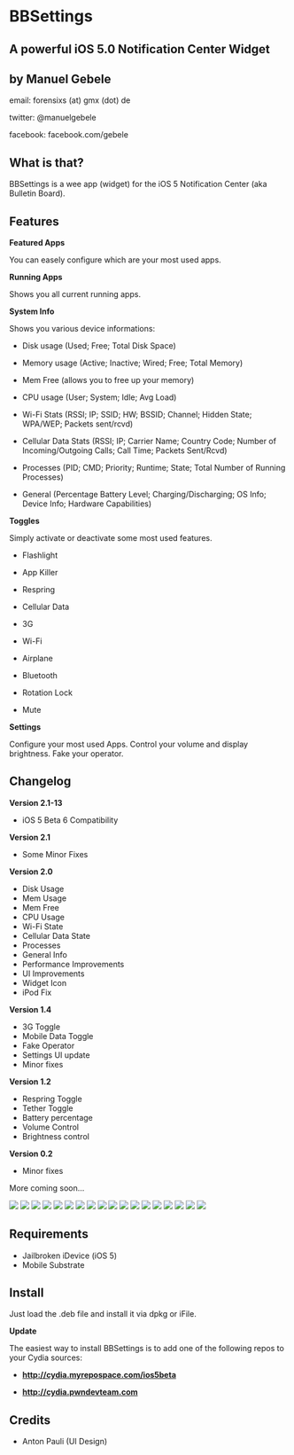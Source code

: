 BBSettings
===============
A powerful iOS 5.0 Notification Center Widget
---------------------------------------------

by Manuel Gebele
----------------

email: forensixs (at) gmx (dot) de

twitter: @manuelgebele

facebook: facebook.com/gebele


What is that?
-------------

BBSettings is a wee app (widget) for the iOS 5 Notification Center 
(aka Bulletin Board).


Features
--------

<b>Featured Apps</b>

You can easely configure which are your most used apps.

<b>Running Apps</b>

Shows you all current running apps.

<b>System Info</b>

Shows you various device informations:

* Disk usage (Used; Free; Total Disk Space)

* Memory usage (Active; Inactive; Wired; Free; Total Memory)

* Mem Free (allows you to free up your memory)

* CPU usage (User; System; Idle; Avg Load)

* Wi-Fi Stats (RSSI; IP; SSID; HW; BSSID; Channel; Hidden State; WPA/WEP; Packets sent/rcvd)

* Cellular Data Stats (RSSI; IP; Carrier Name; Country Code; Number of Incoming/Outgoing Calls; Call Time; Packets Sent/Rcvd)

* Processes (PID; CMD; Priority; Runtime; State; Total Number of Running Processes)

* General (Percentage Battery Level; Charging/Discharging; OS Info; Device Info; Hardware Capabilities)

<b>Toggles</b>

Simply activate or deactivate some most used features.

* Flashlight

* App Killer

* Respring

* Cellular Data

* 3G

* Wi-Fi

* Airplane

* Bluetooth

* Rotation Lock

* Mute

<b>Settings</b>

Configure your most used Apps. Control your volume and display brightness. Fake your operator.

Changelog
---------

<b>Version 2.1-13</b>

* iOS 5 Beta 6 Compatibility

<b>Version 2.1</b>

* Some Minor Fixes

<b>Version 2.0</b>

* Disk Usage
* Mem Usage
* Mem Free
* CPU Usage
* Wi-Fi State
* Cellular Data State
* Processes
* General Info
* Performance Improvements
* UI Improvements
* Widget Icon
* iPod Fix

<b>Version 1.4</b>

* 3G Toggle
* Mobile Data Toggle
* Fake Operator
* Settings UI update
* Minor fixes

<b>Version 1.2</b>

* Respring Toggle
* Tether Toggle
* Battery percentage
* Volume Control
* Brightness control 

<b>Version 0.2</b>

* Minor fixes

More coming soon…

[![](http://img833.imageshack.us/img833/5494/img0048vc.png)](http://img833.imageshack.us/img833/5494/img0048vc.png)
[![](http://img233.imageshack.us/img233/862/img0049r.png)](http://img233.imageshack.us/img233/862/img0049r.png)
[![](http://img18.imageshack.us/img18/5251/img0051wa.png)](http://img18.imageshack.us/img18/5251/img0051wa.png)
[![](http://img835.imageshack.us/img835/9885/img0052x.png)](http://img835.imageshack.us/img835/9885/img0052x.png)
[![](http://img690.imageshack.us/img690/3056/img0053x.png)](http://img690.imageshack.us/img690/3056/img0053x.png)
[![](http://img577.imageshack.us/img577/857/img0054g.png)](http://img577.imageshack.us/img577/857/img0054g.png)
[![](http://img217.imageshack.us/img217/1450/img0055b.png)](http://img217.imageshack.us/img217/1450/img0055b.png)
[![](http://img198.imageshack.us/img198/2551/img0058s.png)](http://img198.imageshack.us/img198/2551/img0058s.png)
[![](http://img99.imageshack.us/img99/1273/img0059z.png)](http://img99.imageshack.us/img99/1273/img0059z.png)
[![](http://img805.imageshack.us/img805/9074/img0060.png)](http://img805.imageshack.us/img805/9074/img0060.png)
[![](http://img714.imageshack.us/img714/3576/img0061h.png)](http://img714.imageshack.us/img714/3576/img0061h.png)
[![](http://img828.imageshack.us/img828/9194/img0068.png)](http://img828.imageshack.us/img828/9194/img0068.png)
[![](http://img851.imageshack.us/img851/9518/img0067v.png)](http://img851.imageshack.us/img851/9518/img0067v.png)
[![](http://img836.imageshack.us/img836/34/img0066.png)](http://img836.imageshack.us/img836/34/img0066.png)
[![](http://img98.imageshack.us/img98/2783/img0065v.png)](http://img98.imageshack.us/img98/2783/img0065v.png)
[![](http://img10.imageshack.us/img10/604/img0064q.png)](http://img10.imageshack.us/img10/604/img0064q.png)
[![](http://img856.imageshack.us/img856/4152/img0063p.png)](http://img856.imageshack.us/img856/4152/img0063p.png)
[![](http://img571.imageshack.us/img571/3084/img0062.png)](http://img571.imageshack.us/img571/3084/img0062.png)


Requirements
------------

* Jailbroken iDevice (iOS 5)
* Mobile Substrate

Install
-------

Just load the .deb file and install it via dpkg or iFile.<br />

<b>Update</b><br />

The easiest way to install BBSettings is to add one of the following repos to your Cydia sources:

* <b>http://cydia.myrepospace.com/ios5beta </b>

* <b>http://cydia.pwndevteam.com </b>

Credits
--------

* Anton Pauli (UI Design)


